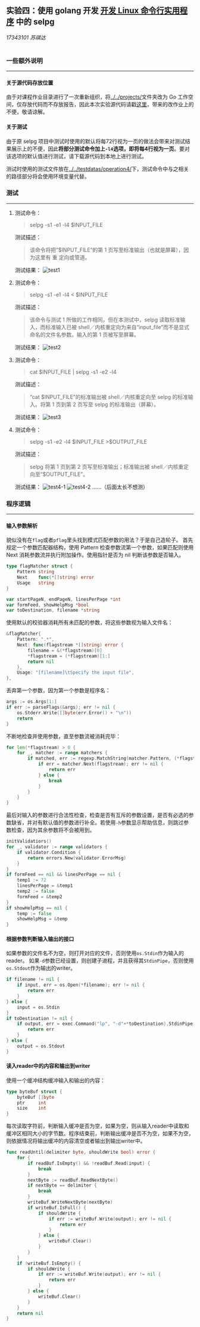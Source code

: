 ## 实验四：使用 golang 开发 [开发 Linux 命令行实用程序](https://pmlpml.github.io/ServiceComputingOnCloud/ex-cli-basic) 中的 selpg  
*17343101 苏祺达*  
<br />

### 一些额外说明 
---
#### 关于源代码存放位置
由于对课程作业目录进行了一次重新组织，将[../../projects/](https://github.com/SYSU101/ServiceComputingOnCloud/tree/master/projects)文件夹改为 Go 工作空间，仅存放代码而不存放报告，因此本次实验源代码请戳[这里](https://github.com/SYSU101/ServiceComputingOnCloud/tree/master/projects/src/github.com/SYSU101/operation4/selpg)，带来的改作业上的不便，敬请谅解。
#### 关于测试
由于原 selpg 项目中测试时使用的默认将每72行视为一页的做法会带来对测试结果展示上的不便，因此**将部分测试命令加上`-l4`选项，即将每4行视为一页**。要对该选项的默认值进行测试，请下载源代码到本地上进行测试。  
    
测试时使用的测试文件放在[../../testdatas/operation4/](https://github.com/SYSU101/ServiceComputingOnCloud/tree/master/testdatas/operation4)下，测试命令中与之相关的路径部分将会使用环境变量代替。

### 测试
---
1. 
    测试命令： 
    > selpg -s1 -e1 -l4 \$INPUT_FILE  

    测试描述：
    > 该命令将把“\$INPUT_FILE”的第 1 页写至标准输出（也就是屏幕），因为这里有 重 定向或管道。

    测试结果：
    ![test1](./.assets/test1.jpeg)
1. 
    测试命令：
    > selpg -s1 -e1 -l4 < \$INPUT_FILE

    测试描述：
    > 该命令与测试 1 所做的工作相同，但在本测试中，selpg 读取标准输入，而标准输入已被 shell／内核重定向为来自“input_file”而不是显式命名的文件名参数。输入的第 1 页被写至屏幕。

    测试结果：
    ![test2](./.assets/test2.jpeg)
  
1.
    测试命令：
    > cat \$INPUT_FILE | selpg -s1 -e2 -l4

    测试描述：
    > “cat \$INPUT_FILE”的标准输出被 shell／内核重定向至 selpg 的标准输入。将第 1 页到第 2 页写至 selpg 的标准输出（屏幕）。

    测试结果：
    ![test3](./.assets/test3.jpeg)

1.
    测试命令：
    > selpg -s1 -e2 -l4 \$INPUT_FILE >\$OUTPUT_FILE

    测试描述：
    > selpg 将第 1 页到第 2 页写至标准输出；标准输出被 shell／内核重定向至“\$OUTPUT_FILE”。

    测试结果：
    ![test4-1](./.assets/test4-1.jpeg)
    ![test4-2](./.assets/test4-2.jpeg)
  ……（后面太长不想测）

### 程序逻辑
---
#### 输入参数解析
貌似没有在`flag`或者`pflag`里头找到模式匹配参数的用法？于是自己造轮子。
首先规定一个参数匹配器结构，使用 Pattern 检查参数流第一个参数，如果匹配则使用 Next 消耗参数流并执行附加操作。使用指针是否为 nil 判断该参数是否输入。
```go
type flagMatcher struct {
	Pattern string
	Next    func(*[]string) error
	Usage   string
}

var startPageN, endPageN, linesPerPage *int
var formFeed, showHelpMsg *bool
var toDestination, filename *string
```
使用默认的校验器消耗所有未匹配的参数，将这些参数视为输入文件名：
```go
&flagMatcher{
	Pattern: ".*",
	Next: func(flagstream *[]string) error {
		filename = &(*flagstream)[0]
		*flagstream = (*flagstream)[1:]
		return nil
	},
	Usage: "[filename]\tSpecify the input file",
},
```
丢弃第一个参数，因为第一个参数是程序名：
```go
args := os.Args[1:]
if err := parseFlags(&args); err != nil {
	os.Stderr.Write([]byte(err.Error() + "\n"))
	return
}
```
不断地检查并使用参数，直至参数流被消耗完毕：
```go
for len(*flagstream) > 0 {
	for _, matcher := range matchers {
		if matched, err := regexp.MatchString(matcher.Pattern, (*flagstream)[0]); err == nil && matched {
			if err = matcher.Next(flagstream); err != nil {
				return err
			} else {
				break
			}
		}
	}
}
```
最后对输入的参数进行合法性检查，检查是否有互斥的参数设置，是否有必选的参数缺省，并对有默认值的参数进行补全。若使用`-h`参数显示帮助信息，则跳过参数检查，因为其余参数将不会被用到。
```go
initValidatiors()
for _, validator := range validators {
	if validator.Condition {
		return errors.New(validator.ErrorMsg)
	}
}
if formFeed == nil && linesPerPage == nil {
	temp1 := 72
	linesPerPage = &temp1
	temp2 := false
	formFeed = &temp2
}
if showHelpMsg == nil {
	temp := false
	showHelpMsg = &temp
}
```
#### 根据参数判断输入输出的接口
如果参数的文件名不为空，则打开对应的文件，否则使用`os.Stdin`作为输入的reader。
如果`-d`参数已经设置，则创建子进程，并且获得其`StdinPipe`，否则使用`os.Stdout`作为输出的writer。
```go
if filename != nil {
	if input, err = os.Open(*filename); err != nil {
		return err
	}
} else {
	input = os.Stdin
}
if toDestination != nil {
	if output, err = exec.Command("lp", "-d"+*toDestination).StdinPipe(); err != nil {
		return err
	}
} else {
	output = os.Stdout
}
```
#### 读入reader中的内容和输出到writer
使用一个缓冲结构缓冲输入和输出的内容：
```go
type byteBuf struct {
	byteBuf []byte
	ptr     int
	size    int
}
```
每次读取字符前，判断输入缓冲是否为空，如果为空，则从输入reader中读取和缓冲区相同大小的字节数。程序结束前，判断输出缓冲是否不为空，如果不为空，则依据情况将输出缓冲的内容清空或者输出到输出writer中。
```go
func readUntil(delimiter byte, shouldWrite bool) error {
	for {
		if readBuf.IsEmpty() && !readBuf.Read(input) {
			break
		}
		nextByte := readBuf.ReadNextByte()
		if nextByte == delimiter {
			break
		}
		writeBuf.WriteNextByte(nextByte)
		if writeBuf.IsFull() {
			if shouldWrite {
				if err := writeBuf.Write(output); err != nil {
					return err
				}
			} else {
				writeBuf.Clear()
			}
		}
	}
	if !writeBuf.IsEmpty() {
		if shouldWrite {
			if err := writeBuf.Write(output); err != nil {
				return err
			}
		} else {
			writeBuf.Clear()
		}
	}
	return nil
}
```